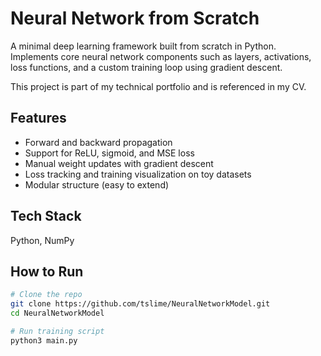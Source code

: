 # Neural Network from Scratch

A minimal deep learning framework built from scratch in Python. Implements core neural network components such as layers, activations, loss functions, and a custom training loop using gradient descent.

This project is part of my technical portfolio and is referenced in my CV.

## Features

- Forward and backward propagation
- Support for ReLU, sigmoid, and MSE loss
- Manual weight updates with gradient descent
- Loss tracking and training visualization on toy datasets
- Modular structure (easy to extend)

## Tech Stack

Python, NumPy

## How to Run

```bash
# Clone the repo
git clone https://github.com/tslime/NeuralNetworkModel.git
cd NeuralNetworkModel

# Run training script
python3 main.py
